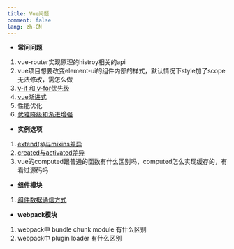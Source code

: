 ```yaml
---
title: Vue问题
comment: false 
lang: zh-CN
---
```


- **常问问题**
1. vue-router实现原理的histroy相关的api
2. vue项目想要改变element-ui的组件内部的样式，默认情况下style加了scope无法修改，需怎么做
3. [v-if 和 v-for优先级](./VUE/FAQs/priorityVifWithVfor.md)
4. [vue渐进式](./VUE/FAQs/progressive.md)
5. 性能优化
5. [优雅降级和渐进增强](./VUE/FAQs/gracefulDegradationAndGradualEnhancement.md)


- **实例选项**
1. [extend(s)与mixins差异](./VUE/Example/diffExtend(s)WithMixins.md)
2. [created与activated差异](./VUE/Example/diffCreatedWithActivated.md)
3. vue的computed跟普通的函数有什么区别吗，computed怎么实现缓存的，有看过源码吗


- **组件模块**
1. [组件数据通信方式](./VUE/Component/introduction.md)

- **webpack模块**
1. webpack中 bundle chunk module 有什么区别
2. webpack中 plugin loader 有什么区别
